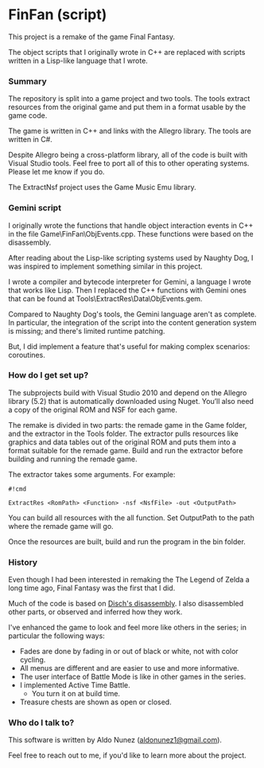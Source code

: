 # FinFan (script) #

This project is a remake of the game Final Fantasy.

The object scripts that I originally wrote in C++ are replaced with scripts written in a Lisp-like language that I wrote.

### Summary ###

The repository is split into a game project and two tools. The tools extract resources from the original game and put them in a format usable by the game code.

The game is written in C++ and links with the Allegro library. The tools are written in C#.

Despite Allegro being a cross-platform library, all of the code is built with Visual Studio tools. Feel free to port all of this to other operating systems. Please let me know if you do.

The ExtractNsf project uses the Game Music Emu library.

### Gemini script ###

I originally wrote the functions that handle object interaction events in C++ in the file Game\FinFan\ObjEvents.cpp. These functions were based on the disassembly.

After reading about the Lisp-like scripting systems used by Naughty Dog, I was inspired to implement something similar in this project.

I wrote a compiler and bytecode interpreter for Gemini, a language I wrote that works like Lisp. Then I replaced the C++ functions with Gemini ones that can be found at Tools\ExtractRes\Data\ObjEvents.gem.

Compared to Naughty Dog's tools, the Gemini language aren't as complete. In particular, the integration of the script into the content generation system is missing; and there's limited runtime patching.

But, I did implement a feature that's useful for making complex scenarios: coroutines.

### How do I get set up? ###

The subprojects build with Visual Studio 2010 and depend on the Allegro library (5.2) that is automatically downloaded using Nuget. You’ll also need a copy of the original ROM and NSF for each game.

The remake is divided in two parts: the remade game in the Game folder, and the extractor in the Tools folder. The extractor pulls resources like graphics and data tables out of the original ROM and puts them into a format suitable for the remade game. Build and run the extractor before building and running the remade game.

The extractor takes some arguments. For example:

```
#!cmd

ExtractRes <RomPath> <Function> -nsf <NsfFile> -out <OutputPath>
```

You can build all resources with the all function. Set OutputPath to the path where the remade game will go.

Once the resources are built, build and run the program in the bin folder.

### History ###

Even though I had been interested in remaking the The Legend of Zelda a long time ago, Final Fantasy was the first that I did.

Much of the code is based on [Disch's disassembly](http://www.romhacking.net/documents/401/). I also disassembled other parts, or observed and inferred how they work.

I've enhanced the game to look and feel more like others in the series; in particular the following ways:

* Fades are done by fading in or out of black or white, not with color cycling.
* All menus are different and are easier to use and more informative.
* The user interface of Battle Mode is like in other games in the series.
* I implemented Active Time Battle.
    * You turn it on at build time.
* Treasure chests are shown as open or closed.

### Who do I talk to? ###

This software is written by Aldo Nunez (aldonunez1@gmail.com).

Feel free to reach out to me, if you'd like to learn more about the project.
